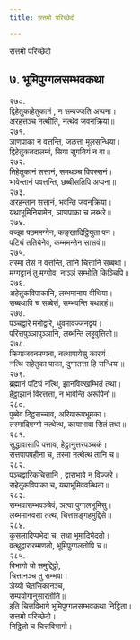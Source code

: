 ```yaml
---
title: सत्तमो परिच्छेदो

---
```

सत्तमो परिच्छेदो  


## ७. भूमिपुग्गलसम्भवकथा

२७०.  
द्विहेतुकाहेतुकानं , न सम्पज्‍जति अप्पना।  
अरहत्तञ्‍च नत्थीति, नत्थेव जवनक्रिया॥  
२७१.  
ञाणपाका न वत्तन्ति, जळत्ता मूलसन्धिया।  
द्विहेतुकतदालम्बं, सिया सुगतियं न वा॥  
२७२.  
तिहेतुकानं सत्तानं, समथञ्‍च विपस्सनं।  
भावेन्तानं पवत्तन्ति, छब्बीसतिपि अप्पना॥  
२७३.  
अरहन्तान सत्तानं, भवन्ति जवनक्रिया।  
यथाभूमिनियामेन, ञाणपाका च लब्भरे॥  
२७४.  
वज्झा पठममग्गेन, कङ्खादिट्ठियुता पन।  
पटिघं ततियेनेव, कम्ममन्तेन सासवं॥  
२७५.  
तस्मा तेसं न वत्तन्ति, तानि चित्तानि सब्बथा।  
मग्गट्ठानं तु मग्गोव, नाञ्‍ञं सम्भोति किञ्‍चिपि॥  
२७६.  
अहेतुकविपाकानि, लब्भमानाय वीथिया।  
सब्बथापि च सब्बेसं, सम्भवन्ति यथारहं॥  
२७७.  
पञ्‍चद्वारे मनोद्वारे, धुवमावज्‍जनद्वयं।  
परित्तपुञ्‍ञापुञ्‍ञानि, लब्भन्ति लहुवुत्तितो॥  
२७८.  
क्रियाजवनमप्पना, नत्थापायेसु कारणं।  
नत्थि सहेतुका पाका, दुग्गतत्ता हि सन्धिया॥  
२७९.  
ब्रह्मानं पटिघं नत्थि, झानविक्खम्भितं तथा।  
हेट्ठाझानं विरत्तत्ता, न भावेन्ति अरूपिनो॥  
२८०.  
पुब्बेव दिट्ठसच्‍चाव, अरियारूपभूमका।  
तस्मादिमग्गो नत्थेत्थ, कायाभावा सितं तथा॥  
२८१.  
सुद्धावासापि पत्ताव, हेट्ठानुत्तरपञ्‍चकं।  
सत्तपापपहीना च, तस्मा नत्थेत्थ तानि च॥  
२८२.  
पञ्‍चद्वारिकचित्तानि , द्वाराभावे न विज्‍जरे।  
सहेतुकविपाका च, यथाभूमिववत्थिता॥  
२८३.  
सम्भवासम्भवञ्‍चेवं, ञत्वा पुग्गलभूमिसु।  
लब्भमानवसा तत्थ, चित्तसङ्गहमुद्दिसे॥  
२८४.  
कुसलादिप्पभेदा च, तथा भूमादिभेदतो।  
वत्थुद्वारारम्मणतो, भूमिपुग्गलतोपि च॥  
२८५.  
विभागो यो समुद्दिट्ठो,  
चित्तानञ्‍च तु सम्भवा।  
ञेय्यो चेतसिकानञ्‍च,  
सम्पयोगानुसारतोति॥  
इति चित्तविभागे भूमिपुग्गलसम्भवकथा निट्ठिता।  
सत्तमो परिच्छेदो।  
निट्ठितो च चित्तविभागो।  